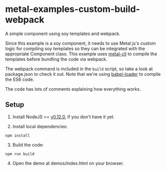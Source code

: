 # metal-examples-custom-build-webpack
A simple component using soy templates and webpack.

Since this example is a soy component, it needs to use Metal.js's custom logic for compiling soy templates so they can be integrated with the appropriate Component class. This example uses [metal-cli](http://www.npmjs.com/package/metal-cli) to compile the templates before bundling the code via webpack.

The webpack command is included in the `build` script, so take a look at package.json to check it out. Note that we're using [babel-loader](http://www.npmjs.com/package/babel-loader) to compile the ES6 code.

The code has lots of comments explaining how everything works.

## Setup

1. Install NodeJS >= [v0.12.0](http://nodejs.org/dist/v0.12.0/), if you don't have it yet.

2. Install local dependencies:

  ```
  npm install
  ```

3. Build the code:

  ```
  npm run build
  ```

4. Open the demo at demos/index.html on your browser.
